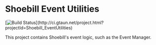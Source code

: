# Shoebill Event Utilities

[![Build Status](http://ci.gtaun.net/app/rest/builds/buildType:(id:Shoebill_EventUtilities_Deploy)/statusIcon)](http://ci.gtaun.net/project.html?projectId=Shoebill_EventUtilities)

This project contains Shoebill's event logic, such as the Event Manager. 
